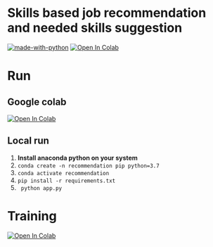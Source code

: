 # Skills based job recommendation and needed skills suggestion
[![made-with-python](https://img.shields.io/badge/Made%20with-Python-1f425f.svg)](https://www.python.org/)
[![Open In Colab](https://colab.research.google.com/assets/colab-badge.svg)](https://colab.research.google.com/drive/1PesgLFmoXmqW5aKskcvuBpaqpBwD2j5_?usp=sharing)

# Run
## Google colab 
[![Open In Colab](https://colab.research.google.com/assets/colab-badge.svg)](https://colab.research.google.com/drive/1PesgLFmoXmqW5aKskcvuBpaqpBwD2j5_?usp=sharing)

## Local run
1. **Install anaconda python on your system**
2. ``` conda create -n recommendation pip python=3.7 ```
3. ``` conda activate recommendation ```
4. ``` pip install -r requirements.txt ```
5. ``` python app.py```

# Training
[![Open In Colab](https://colab.research.google.com/assets/colab-badge.svg)](https://colab.research.google.com/drive/1deu6NVJEnbIWkfSZMbygvrB40QYPfnSG?usp=sharing)


